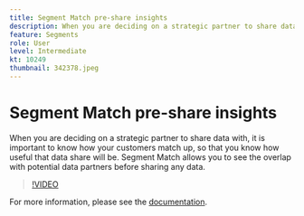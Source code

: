 ```yaml
---
title: Segment Match pre-share insights
description: When you are deciding on a strategic partner to share data with, it is important to know how your customers match up, so that you know how useful that data share will be. Segment Match allows you to see the overlap with potential data partners before sharing any data, and also complete the two-way sharing of data with those partners.
feature: Segments
role: User
level: Intermediate
kt: 10249
thumbnail: 342378.jpeg
---
```


# Segment Match pre-share insights

When you are deciding on a strategic partner to share data with, it is important to know how your customers match up, so that you know how useful that data share will be. Segment Match allows you to see the overlap with potential data partners before sharing any data.

>[!VIDEO](https://video.tv.adobe.com/v/342378/?quality=12&learn=on)

For more information, please see the [documentation](https://experienceleague.adobe.com/docs/experience-platform/segmentation/ui/segment-match/overview.html?lang=en).
